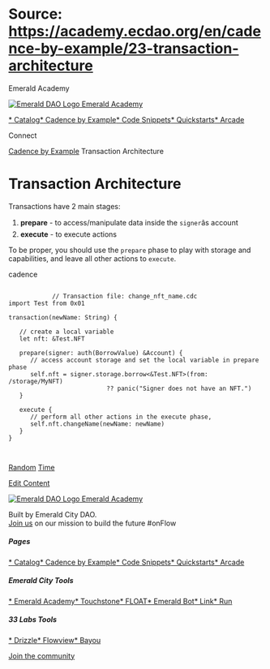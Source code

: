 # Source: https://academy.ecdao.org/en/cadence-by-example/23-transaction-architecture

Emerald Academy





[![Emerald DAO Logo](/ea-logo.png)
Emerald Academy](/en/)


[* Catalog](/en/catalog)[* Cadence by Example](/en/cadence-by-example)[* Code Snippets](/en/snippets)[* Quickstarts](/en/quickstarts)[* Arcade](https://arcade.ecdao.org)

Connect



[Cadence by Example](/en/cadence-by-example)
Transaction Architecture

# Transaction Architecture

Transactions have 2 main stages:

1. **prepare** - to access/manipulate data inside the `signer`âs account
2. **execute** - to execute actions

To be proper, you should use the `prepare` phase to play with storage and capabilities, and leave all other actions to `execute`.

cadence

```
		
			// Transaction file: change_nft_name.cdc
import Test from 0x01

transaction(newName: String) {

   // create a local variable
   let nft: &Test.NFT

   prepare(signer: auth(BorrowValue) &Account) {
      // access account storage and set the local variable in prepare phase
      self.nft = signer.storage.borrow<&Test.NFT>(from: /storage/MyNFT) 
                           ?? panic("Signer does not have an NFT.")
   }

   execute {
      // perform all other actions in the execute phase,
      self.nft.changeName(newName: newName)
   }
}
		 
	
```

[Random](/en/cadence-by-example/22-random)
[Time](/en/cadence-by-example/24-time)

[Edit Content](https://github.com/emerald-dao/emerald-academy-v2/tree/main/src/lib/content/cadence-by-example/en/23-transaction-architecture.md)



[![Emerald DAO Logo](/ea-logo.png)
Emerald Academy](/en/)

Built by Emerald City DAO.  
[Join us](https://discord.gg/emerald-city-906264258189332541) on our mission to build the future #onFlow

##### Pages

[* Catalog](/en/catalog)[* Cadence by Example](/en/cadence-by-example)[* Code Snippets](/en/snippets)[* Quickstarts](/en/quickstarts)[* Arcade](https://arcade.ecdao.org)


##### Emerald City Tools

[* Emerald Academy](https://academy.ecdao.org/)[* Touchstone](https://touchstone.city/)[* FLOAT](https://floats.city/)[* Emerald Bot](https://bot.ecdao.org/)[* Link](https://link.ecdao.org/)[* Run](https://run.ecdao.org/)


##### 33 Labs Tools

[* Drizzle](https://drizzle33.app/)[* Flowview](https://flowview.app/)[* Bayou](https://bayou33.app/)

[Join the community](https://discord.gg/emerald-city-906264258189332541)